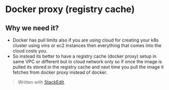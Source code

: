 # Docker proxy (registry cache)

## Why we need it?

 - Docker has pull limits also if you are using cloud for creating your k8s cluster using vms or ec2 instances then everything that comes into the cloud costs you. 
 - So instead its better to have a registry cache (docker proxy) setup in same VPC or different but in cloud network only so if once the image is pulled its stored in the registry cache and next time you pull the image it fetches from docker proxy instead of docker.

> Written with [StackEdit](https://stackedit.io/).
<!--stackedit_data:
eyJoaXN0b3J5IjpbMTU4OTAwMDI5MCw5NTM0MzU3NDMsNzMwOT
k4MTE2XX0=
-->
